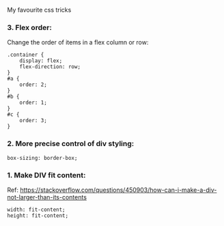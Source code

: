 My favourite css tricks<!--more-->
### 3. Flex order:
Change the order of items in a flex column or row:

```
.container {
	display: flex;
	flex-direction: row;
}
#a {
	order: 2;
}
#b {
	order: 1;
}
#c {
	order: 3;
}
```
### 2. More precise control of div styling:

```
box-sizing: border-box;
```

### 1. Make DIV fit content:
Ref: https://stackoverflow.com/questions/450903/how-can-i-make-a-div-not-larger-than-its-contents
```
width: fit-content;
height: fit-content;
```
